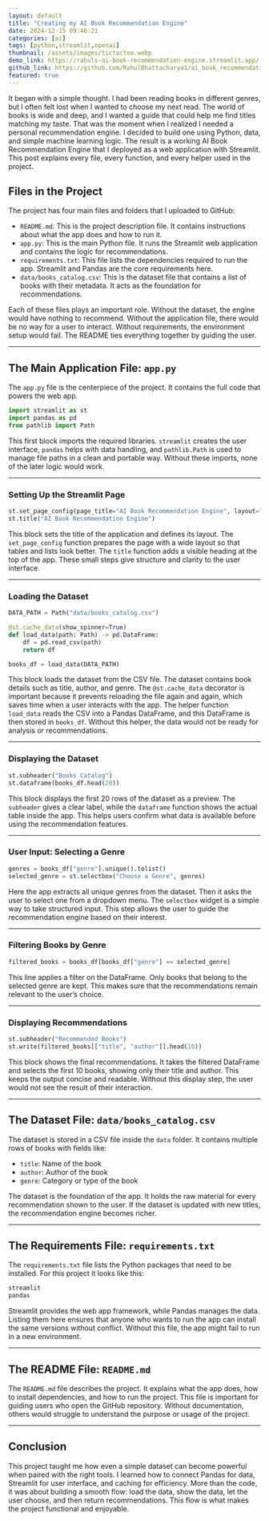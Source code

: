 ```yaml
---
layout: default
title: "Creating my AI Book Recommendation Engine"
date: 2024-12-15 09:46:21
categories: [ai]
tags: [python,streamlit,openai]
thumbnail: /assets/images/tictactoe.webp
demo_link: https://rahuls-ai-book-recommendation-engine.streamlit.app/
github_link: https://github.com/RahulBhattacharya1/ai_book_recommendation_engine
featured: true
---
```


It began with a simple thought. I had been reading books in different genres, but I often felt lost when I wanted to choose my next read. The world of books is wide and deep, and I wanted a guide that could help me find titles matching my taste. That was the moment when I realized I needed a personal recommendation engine. I decided to build one using Python, data, and simple machine learning logic. The result is a working AI Book Recommendation Engine that I deployed as a web application with Streamlit. This post explains every file, every function, and every helper used in the project.

## Files in the Project

The project has four main files and folders that I uploaded to GitHub:

- `README.md`: This is the project description file. It contains instructions about what the app does and how to run it.
- `app.py`: This is the main Python file. It runs the Streamlit web application and contains the logic for recommendations.
- `requirements.txt`: This file lists the dependencies required to run the app. Streamlit and Pandas are the core requirements here.
- `data/books_catalog.csv`: This is the dataset file that contains a list of books with their metadata. It acts as the foundation for recommendations.

Each of these files plays an important role. Without the dataset, the engine would have nothing to recommend. Without the application file, there would be no way for a user to interact. Without requirements, the environment setup would fail. The README ties everything together by guiding the user.

---

## The Main Application File: `app.py`

The `app.py` file is the centerpiece of the project. It contains the full code that powers the web app.

```python
import streamlit as st
import pandas as pd
from pathlib import Path
```

This first block imports the required libraries. `streamlit` creates the user interface, `pandas` helps with data handling, and `pathlib.Path` is used to manage file paths in a clean and portable way. Without these imports, none of the later logic would work.

---

### Setting Up the Streamlit Page

```python
st.set_page_config(page_title="AI Book Recommendation Engine", layout="wide")
st.title("AI Book Recommendation Engine")
```

This block sets the title of the application and defines its layout. The `set_page_config` function prepares the page with a wide layout so that tables and lists look better. The `title` function adds a visible heading at the top of the app. These small steps give structure and clarity to the user interface.

---

### Loading the Dataset

```python
DATA_PATH = Path("data/books_catalog.csv")

@st.cache_data(show_spinner=True)
def load_data(path: Path) -> pd.DataFrame:
    df = pd.read_csv(path)
    return df

books_df = load_data(DATA_PATH)
```

This block loads the dataset from the CSV file. The dataset contains book details such as title, author, and genre. The `@st.cache_data` decorator is important because it prevents reloading the file again and again, which saves time when a user interacts with the app. The helper function `load_data` reads the CSV into a Pandas DataFrame, and this DataFrame is then stored in `books_df`. Without this helper, the data would not be ready for analysis or recommendations.

---

### Displaying the Dataset

```python
st.subheader("Books Catalog")
st.dataframe(books_df.head(20))
```

This block displays the first 20 rows of the dataset as a preview. The `subheader` gives a clear label, while the `dataframe` function shows the actual table inside the app. This helps users confirm what data is available before using the recommendation features.

---

### User Input: Selecting a Genre

```python
genres = books_df["genre"].unique().tolist()
selected_genre = st.selectbox("Choose a Genre", genres)
```

Here the app extracts all unique genres from the dataset. Then it asks the user to select one from a dropdown menu. The `selectbox` widget is a simple way to take structured input. This step allows the user to guide the recommendation engine based on their interest.

---

### Filtering Books by Genre

```python
filtered_books = books_df[books_df["genre"] == selected_genre]
```

This line applies a filter on the DataFrame. Only books that belong to the selected genre are kept. This makes sure that the recommendations remain relevant to the user’s choice.

---

### Displaying Recommendations

```python
st.subheader("Recommended Books")
st.write(filtered_books[["title", "author"]].head(10))
```

This block shows the final recommendations. It takes the filtered DataFrame and selects the first 10 books, showing only their title and author. This keeps the output concise and readable. Without this display step, the user would not see the result of their interaction.

---

## The Dataset File: `data/books_catalog.csv`

The dataset is stored in a CSV file inside the `data` folder. It contains multiple rows of books with fields like:

- `title`: Name of the book
- `author`: Author of the book
- `genre`: Category or type of the book

The dataset is the foundation of the app. It holds the raw material for every recommendation shown to the user. If the dataset is updated with new titles, the recommendation engine becomes richer.

---

## The Requirements File: `requirements.txt`

The `requirements.txt` file lists the Python packages that need to be installed. For this project it looks like this:

```python
streamlit
pandas
```

Streamlit provides the web app framework, while Pandas manages the data. Listing them here ensures that anyone who wants to run the app can install the same versions without conflict. Without this file, the app might fail to run in a new environment.

---

## The README File: `README.md`

The `README.md` file describes the project. It explains what the app does, how to install dependencies, and how to run the project. This file is important for guiding users who open the GitHub repository. Without documentation, others would struggle to understand the purpose or usage of the project.

---

## Conclusion

This project taught me how even a simple dataset can become powerful when paired with the right tools. I learned how to connect Pandas for data, Streamlit for user interface, and caching for efficiency. More than the code, it was about building a smooth flow: load the data, show the data, let the user choose, and then return recommendations. This flow is what makes the project functional and enjoyable.

